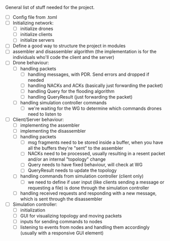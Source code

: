 General list of stuff needed for the project.
- [ ] Config file from .toml
- [ ] Initializing network:
    - [ ] initialize drones
    - [ ] initialize clients
    - [ ] initialize servers
- [ ] Define a good way to structure the project in modules
- [ ] assembler and disassembler algorithm (the implementation is for the individuals who'll code the client and the server)
- [ ] Drone behaviour:
    - [ ] handling packets
        - [ ] handling messages, with PDR. Send errors and dropped if needed
        - [ ] handling NACKs and ACKs (basically just forwarding the packet)
        - [ ] handling Query for the flooding algorithm
        - [ ] handling QueryResult (just forwarding the packet)
    - [ ] handling simulation controller commands
        - [ ] we're waiting for the WG to determine which commands drones need to listen to
- [ ] Client/Server behaviour:
    - [ ] implementing the assembler
    - [ ] implementing the disassembler
    - [ ] handling packets
        - [ ] msg fragments need to be stored inside a buffer, when you have all the buffers they're "sent" to the assembler
        - [ ] NACKs need to be processed, usually resulting in a resent packet and/or an internal "topology" change
        - [ ] Query needs to have fixed behaviour, will check at WG
        - [ ] QueryResult needs to update the topology
    - [ ] handling commands from simulation controller (client only)
        - [ ] we need to define if user input (like clients sending a message or requesting a file) is done through the simulation controller
    - [ ] handling received requests and responding with a new message, which is sent through the disassembler
- [ ] Simulation controller:
    - [ ] initialization
    - [ ] GUI for visualizing topology and moving packets
    - [ ] inputs for sending commands to nodes
    - [ ] listening to events from nodes and handling them accordingly (usually with a responsive GUI element)
